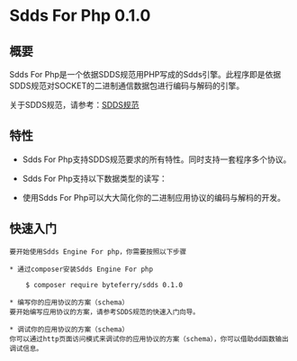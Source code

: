 # Sdds For Php 0.1.0

## 概要
    
Sdds For Php是一个依据SDDS规范用PHP写成的Sdds引擎。此程序即是依据SDDS规范对SOCKET的二进制通信数据包进行编码与解码的引擎。
      
关于SDDS规范，请参考：[SDDS规范](https://github.com/byteferry/sdds/doc/zh_cn/index.MD)
      
## 特性
    
* Sdds For Php支持SDDS规范要求的所有特性。同时支持一套程序多个协议。
* Sdds For Php支持以下数据类型的读写：
  
* 使用Sdds For Php可以大大简化你的二进制应用协议的编码与解杩的开发。
   
    
## 快速入门
    
    要开始使用Sdds Engine For php，你需要按照以下步骤
    
    * 通过composer安装Sdds Engine For php
```
    $ composer require byteferry/sdds 0.1.0
```         
    * 编写你的应用协议的方案（schema）
    要开始编写应用协议的方案，请参考SDDS规范的快速入门向导。
    
    * 调试你的应用协议的方案（schema）
    你可以通过http页面访问模式来调试你的应用协议的方案（schema），你可以借助dd函数输出调试信息。
    
    